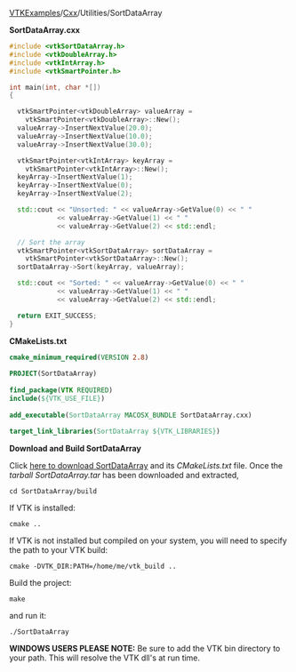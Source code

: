 [VTKExamples](Home)/[Cxx](Cxx)/Utilities/SortDataArray

**SortDataArray.cxx**
```c++
#include <vtkSortDataArray.h>
#include <vtkDoubleArray.h>
#include <vtkIntArray.h>
#include <vtkSmartPointer.h>

int main(int, char *[])
{

  vtkSmartPointer<vtkDoubleArray> valueArray =
    vtkSmartPointer<vtkDoubleArray>::New();
  valueArray->InsertNextValue(20.0);
  valueArray->InsertNextValue(10.0);
  valueArray->InsertNextValue(30.0);

  vtkSmartPointer<vtkIntArray> keyArray =
    vtkSmartPointer<vtkIntArray>::New();
  keyArray->InsertNextValue(1);
  keyArray->InsertNextValue(0);
  keyArray->InsertNextValue(2);

  std::cout << "Unsorted: " << valueArray->GetValue(0) << " "
            << valueArray->GetValue(1) << " "
            << valueArray->GetValue(2) << std::endl;

  // Sort the array
  vtkSmartPointer<vtkSortDataArray> sortDataArray =
    vtkSmartPointer<vtkSortDataArray>::New();
  sortDataArray->Sort(keyArray, valueArray);

  std::cout << "Sorted: " << valueArray->GetValue(0) << " "
            << valueArray->GetValue(1) << " "
            << valueArray->GetValue(2) << std::endl;

  return EXIT_SUCCESS;
}
```
**CMakeLists.txt**
```cmake
cmake_minimum_required(VERSION 2.8)
 
PROJECT(SortDataArray)
 
find_package(VTK REQUIRED)
include(${VTK_USE_FILE})
 
add_executable(SortDataArray MACOSX_BUNDLE SortDataArray.cxx)
 
target_link_libraries(SortDataArray ${VTK_LIBRARIES})
```

**Download and Build SortDataArray**

Click [here to download SortDataArray](https://github.com/lorensen/VTKWikiExamplesTarballs/raw/master/SortDataArray.tar) and its *CMakeLists.txt* file.
Once the *tarball SortDataArray.tar* has been downloaded and extracted,
```
cd SortDataArray/build 
```
If VTK is installed:
```
cmake ..
```
If VTK is not installed but compiled on your system, you will need to specify the path to your VTK build:
```
cmake -DVTK_DIR:PATH=/home/me/vtk_build ..
```
Build the project:
```
make
```
and run it:
```
./SortDataArray
```
**WINDOWS USERS PLEASE NOTE:** Be sure to add the VTK bin directory to your path. This will resolve the VTK dll's at run time.

